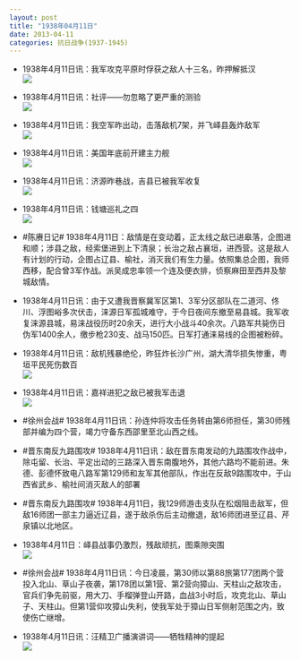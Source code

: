 ```yaml
---
layout: post
title: "1938年04月11日"
date: 2013-04-11
categories: 抗日战争(1937-1945)
---
```


<meta name="referrer" content="no-referrer" />

- 1938年4月11日讯：我军攻克平原时俘获之敌人十三名，昨押解抵汉 <br/><img src="https://ww4.sinaimg.cn/large/aca367d8jw1e3m2u63cr5j.jpg" />

- 1938年4月11日讯：社评——勿忽略了更严重的测验 <br/><img src="https://ww2.sinaimg.cn/large/aca367d8jw1e3m13ryxanj.jpg" />

- 1938年4月11日讯：我空军昨出动，击落敌机7架，并飞峄县轰炸敌军 <br/><img src="https://ww1.sinaimg.cn/large/aca367d8jw1e3lzdktv0uj.jpg" />

- 1938年4月11日讯：美国年底前开建主力舰 <br/><img src="https://ww1.sinaimg.cn/large/aca367d8jw1e3lxmv8vtvj.jpg" />

- 1938年4月11日讯：济源昨巷战，吉县已被我军收复 <br/><img src="https://ww2.sinaimg.cn/large/aca367d8jw1e3lvwf4gplj.jpg" />

- 1938年4月11日讯：钱塘巡礼之四 <br/><img src="https://ww3.sinaimg.cn/large/aca367d8jw1e3lsfnxqf5j.jpg" />

- #陈赓日记# 1938年4月11日：敌情是在变动着，正太线之敌已进皋落，企图进和顺；涉县之敌，经索堡进到上下清泉；长治之敌占襄垣，进西营。这是敌人有计划的行动，企图占辽县、榆社，消灭我们有生力量。依照集总企图，我师西移，配合曾3军作战。派吴成忠率领一个连及便衣排，侦察麻田至西井及黎城敌情。 

- 1938年4月11日讯：由于又遭我晋察冀军区第1、3军分区部队在二道河、佟川、浮图峪多次伏击，涞源日军孤城难守，于今日夜间东撤至易县城。我军收复涞源县城，易涞战役历时20余天，进行大小战斗40余次。八路军共毙伤日伪军1400余人，缴步枪230支、战马150匹。日军打通涞易线的企图被粉碎。 

- 1938年4月11日讯：敌机残暴绝伦，昨狂炸长沙广州，湖大清华损失惨重，粤垣平民死伤数百 <br/><img src="https://ww2.sinaimg.cn/large/aca367d8jw1e3llhvb5p5j.jpg" />

- 1938年4月11日讯：嘉祥进犯之敌已被我军击退 <br/><img src="https://ww2.sinaimg.cn/large/aca367d8jw1e3ljrh81rsj.jpg" />

- #徐州会战# 1938年4月11日讯：孙连仲将攻击任务转由第6师担任，第30师残部并编为四个营，竭力守备东西邵里至北山西之线。  

- #晋东南反九路围攻# 1938年4月11日讯：敌在晋东南发动的九路围攻作战中，除屯留、长治、平定出动的三路深入晋东南腹地外，其他六路均不能前进。朱德、彭德怀致电八路军第129师和友军其他部队，作出在反敌9路围攻中，于山西省武乡、榆社间消灭敌人的部署 

- #晋东南反九路围攻# 1938年4月11日，我129师游击支队在松烟阻击敌军，但敌16师团一部主力逼近辽县，遂于敌杀伤后主动撤退，敌16师团进至辽县、芹泉镇以北地区。 

- 1938年4月11日：峄县战事仍激烈，残敌顽抗，图乘隙突围 <br/><img src="https://ww1.sinaimg.cn/large/aca367d8jw1e3lctowsggj.jpg" />

- #徐州会战# 1938年4月11日讯：今日凌晨，第30师以第88旅第177团两个营投入北山、草山子夜袭，第178团以第1营、第2营向獐山、天柱山之敌攻击，官兵们争先前驱，用大刀、手榴弹登山开路，血战3小时后，攻克北山、草山子、天柱山。但第1营仰攻獐山失利，使我军处于獐山日军侧射范围之内，致使伤亡继增。 

- 1938年4月11日讯：汪精卫广播演讲词——牺牲精神的提起 <br/><img src="https://ww3.sinaimg.cn/large/aca367d8jw1e3l9xptpsvj.jpg" />

